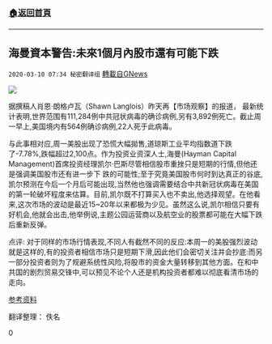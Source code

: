 ###  [:house:返回首頁](https://github.com/ourhimalayas/txt)
---

## 海曼資本警告:未來1個月內股市還有可能下跌
`2020-03-10 07:34 秘密翻译组` [轉載自GNews](https://gnews.org/zh-hant/137232/)

![](https://s3-ap-northeast-1.amazonaws.com/news.guo.offload.media/wp-content/uploads/2020/03/10073159/kyle-bass.jpg)



据撰稿人肖恩·朗格卢瓦（Shawn Langlois）昨天再【市场观察】的报道， 最新统计表明,世界范围有111,284例中共冠状病毒的确诊病例,另有3,892例死亡。截止周一早上,美国境内有564例确诊病例,22人死于此病毒。




与此事相对应,周一美股出现了恐慌大幅拋售,道琼斯工业平均指数道下跌了-7.78%,跌幅超过2,100点。作为投资业资深人士,海曼(Hayman Capital Management)首席投资经理凯尔·巴斯尽管相信股市重挫只是短期的行情,但他还是强调美国股市还有进一步下 跌的可能性;至于究竟美国股市何时到达真正的谷底,凯尔预测在今后一个月后可能出现,当然他也强调需要结合中共新冠状病毒在美国的第一轮破坏程度来估算。目前,凯尔既不打算买入也不卖出,他选择观望。在他看来,这次市场的波动是最近15~20年以来都极为少见。虽然这么说,凯尔相信只要有好机会,他就会出击,他举例说,主题公园运营商以及航空业的股票都可能在大幅下跌后重新反弹。




点评: 对于同样的市场行情表现,不同人有截然不同的反应:本周一的美股强烈波动就是这样的,有的投资者相信市场只是短期下滑,因此他们会密切关注并会抄底:而另一部分投资者则为了规避系统性风险,将股市的资金大量转移到其他方面。在和中共国的剧烈贸易交锋中,可以预见不论个人还是机构投资者都难以彻底看清市场的走向。




[参考资料](https://www.marketwatch.com/story/think-its-bad-now-wait-a-month-says-hedge-fund-manager-kyle-bass-2020-03-09)




翻译整理： 佚名


0
